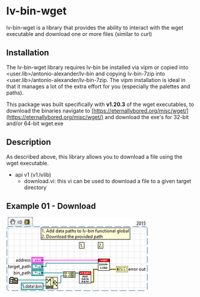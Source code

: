 # lv-bin-wget

lv-bin-wget is a library that provides the ability to interact with the wget executable and download one or more files (similar to curl)

## Installation

The lv-bin-wget library requires lv-bin be installed via vipm or copied into <user.lib>/antonio-alexander/lv-bin and copying lv-bin-7zip into <user.lib>/antonio-alexander/lv-bin-7zip. The vipm installation is ideal in that it manages a lot of the extra effort for you (especially the palettes and paths).

This package was built specifically with **v1.20.3** of the wget executables, to download the binaries navigate to [https://eternallybored.org/misc/wget/](https://eternallybored.org/misc/wget/) and download the exe's for 32-bit and/or 64-bit wget.exe

## Description

As described above, this library allows you to download a file using the wget executable.

* api v1 (v1.lvlib)
  * download.vi: this vi can be used to download a file to a given target directory

## Example 01 - Download

![v1.lvlib:examples/example_01_download.vi](doc/v1_example_01_download.png "Make Installer")
